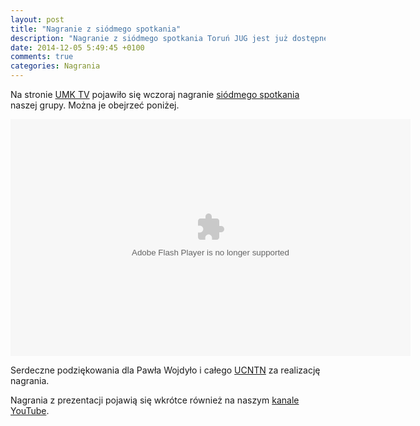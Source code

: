 ```yaml
---
layout: post
title: "Nagranie z siódmego spotkania"
description: "Nagranie z siódmego spotkania Toruń JUG jest już dostępne na stronie UMK TV!"
date: 2014-12-05 5:49:45 +0100
comments: true
categories: Nagrania
---
```

Na stronie <a href="http://tv.umk.pl/?id=2510" target="_blank">UMK TV</a> pojawiło się wczoraj nagranie <a href="{{ root_url }}/news/2014/11/13/spotkanie-7/">siódmego spotkania</a> naszej grupy. Można je obejrzeć poniżej.

<div class="row text-center" style="margin-top: 10px; margin-bottom: 10px;">
  <div class="col-md-12">
    <object type="application/x-shockwave-flash" data="http://tv.umk.pl/extp/ExtPlayer.swf" width="640" height="379">
      <param name="movie" value="http://tv.umk.pl/extp/ExtPlayer.swf"/>
      <param name="allowScriptAccess" value="always" />
      <param name="flashVars" value="movieID=2510&amp;width=640" />
    </object>
  </div>
</div>

Serdeczne podziękowania dla Pawła Wojdyło i&nbsp;całego <a href="http://www.ucntn.umk.pl" target="_blank">UCNTN</a> za realizację nagrania.

Nagrania z&nbsp;prezentacji pojawią się wkrótce również na naszym <a href="https://www.youtube.com/channel/UCLuHypXd9ODOivs7gRpxNZg" target="_blank">kanale YouTube</a>.
